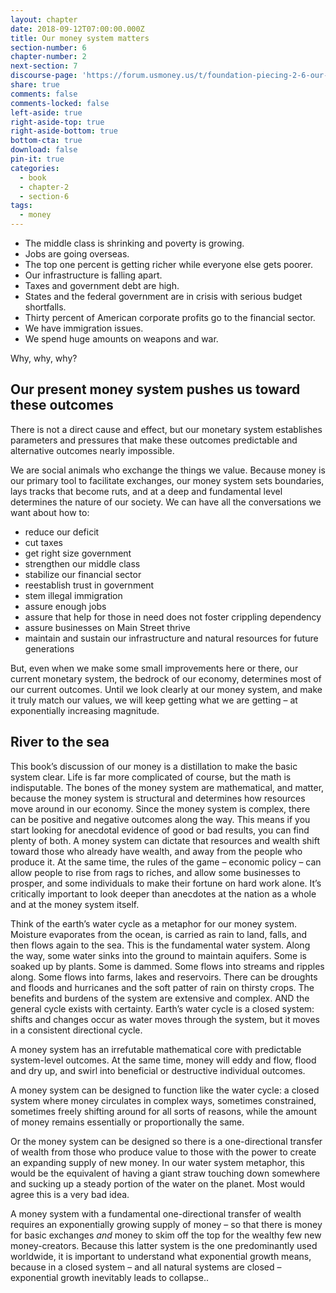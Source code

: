 ```yaml
---
layout: chapter
date: 2018-09-12T07:00:00.000Z
title: Our money system matters
section-number: 6
chapter-number: 2
next-section: 7
discourse-page: 'https://forum.usmoney.us/t/foundation-piecing-2-6-our-money-system-matters/'
share: true
comments: false
comments-locked: false
left-aside: true
right-aside-top: true
right-aside-bottom: true
bottom-cta: true
download: false
pin-it: true
categories:
  - book
  - chapter-2
  - section-6
tags:
  - money
---
```

- The middle class is shrinking and poverty is growing.
- Jobs are going overseas.
- The top one percent is getting richer while everyone else
    gets poorer.
- Our infrastructure is falling apart.
- Taxes and government debt are high.
- States and the federal government are in crisis with serious
    budget shortfalls.
- Thirty percent of American corporate profits go to the
    financial sector.
- We have immigration issues.
- We spend huge amounts on weapons and war.

Why, why, why?

## Our present money system pushes us toward these outcomes

There is not a direct cause and effect, but our monetary system
establishes parameters and pressures that make these outcomes
predictable and alternative outcomes nearly impossible.

We are social animals who exchange the things we value. Because
money is our primary tool to facilitate exchanges, our money system
sets boundaries, lays tracks that become ruts, and at a deep and fundamental level determines the nature of our society. We can have
all the conversations we want about how to:

- reduce our deficit
- cut taxes
- get right size government
- strengthen our middle class
- stabilize our financial sector
- reestablish trust in government
- stem illegal immigration
- assure enough jobs
- assure that help for those in need does not foster crippling
    dependency
- assure businesses on Main Street thrive
- maintain and sustain our infrastructure and natural resources for
    future generations

But, even when we make some small improvements here or there, our
current monetary system, the bedrock of our economy, determines
most of our current outcomes. Until we look clearly at our money
system, and make it truly match our values, we will keep getting what
we are getting – at exponentially increasing magnitude.

## River to the sea

This book’s discussion of our money is a distillation to make the basic
system clear. Life is far more complicated of course, but the math is
indisputable. The bones of the money system are mathematical, and matter, because the money system is structural and determines how
resources move around in our economy.
Since the money system is complex, there can be positive and
negative outcomes along the way. This means if you start looking
for anecdotal evidence of good or bad results, you can find plenty
of both. A money system can dictate that resources and wealth shift
toward those who already have wealth, and away from the people
who produce it. At the same time, the rules of the game – economic
policy – can allow people to rise from rags to riches, and allow some
businesses to prosper, and some individuals to make their fortune
on hard work alone. It’s critically important to look deeper than
anecdotes at the nation as a whole and at the money system itself.

Think of the earth’s water cycle as a metaphor for our money system.
Moisture evaporates from the ocean, is carried as rain to land, falls,
and then flows again to the sea. This is the fundamental water
system. Along the way, some water sinks into the ground to maintain
aquifers. Some is soaked up by plants. Some is dammed. Some flows
into streams and ripples along. Some flows into farms, lakes and
reservoirs. There can be droughts and floods and hurricanes and the
soft patter of rain on thirsty crops. The benefits and burdens of the
system are extensive and complex. AND the general cycle exists with
certainty. Earth’s water cycle is a closed system: shifts and changes
occur as water moves through the system, but it moves in a consistent
directional cycle.

A money system has an irrefutable mathematical core with
predictable system-level outcomes. At the same time, money will
eddy and flow, flood and dry up, and swirl into beneficial or
destructive individual outcomes.

A money system can be designed to function like the water cycle: a
closed system where money circulates in complex ways, sometimes
constrained, sometimes freely shifting around for all sorts of reasons,
while the amount of money remains essentially or proportionally
the same.

Or the money system can be designed so there is a one-directional transfer of wealth from those who produce value to those with the
power to create an expanding supply of new money.
In our water system metaphor, this would be the equivalent of having
a giant straw touching down somewhere and sucking up a steady
portion of the water on the planet. Most would agree this is a very
bad idea.

A money system with a fundamental one-directional transfer of
wealth requires an exponentially growing supply of money – so that
there is money for basic exchanges _and_ money to skim off the top for
the wealthy few new money-creators. Because this latter system is the
one predominantly used worldwide, it is important to understand
what exponential growth means, because in a closed system – and all
natural systems are closed – exponential growth inevitably leads to
collapse..
